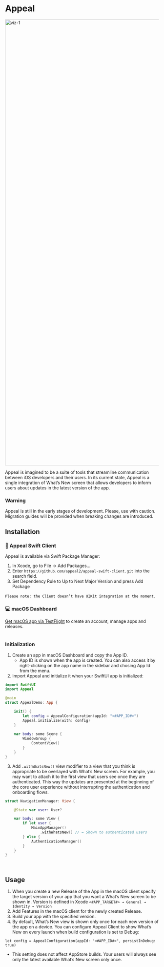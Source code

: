 # Appeal

<img width="1461" alt="viz-1" src="https://github.com/appeal2/appeal-swift-client/assets/31099945/1ec8b467-56aa-4e1d-b8c0-58b47dea9040">

Appeal is imagined to be a suite of tools that streamline communication between iOS developers and their users. In its current state, Appeal is a single integration of What’s New screen that allows developers to inform users about updates in the latest version of the app.

### Warning

Appeal is still in the early stages of development. Please, use with caution. Migration guides will be provided when breaking changes are introduced.
 ‏‏‎ ‎
  ‏‏‎ ‎
## Installation

### 📱 Appeal Swift Client

Appeal is available via Swift Package Manager:
1. In Xcode, go to File → Add Packages...
2. Enter `https://github.com/appeal2/appeal-swift-client.git` into the search field.
3. Set Dependency Rule to Up to Next Major Version and press Add Package

`Please note: the Client doesn’t have UIKit integration at the moment.`
 ‏‏‎ ‎
  ‏‏‎ ‎
### 💻 macOS Dashboard

[Get macOS app via TestFlight](https://apps.apple.com/us/app/...) to create an account, manage apps and releases.\
 ‏‏‎ ‎
  ‏‏‎ ‎
### Initialization

1. Create an app in macOS Dashboard and copy the App ID.
   - App ID is shown when the app is created. You can also access it by right-clicking on the app name in the sidebar and chosing App Id from the menu. 
2. Import Appeal and initialize it when your SwiftUI app is initialized:

```swift
import SwiftUI
import Appeal

@main
struct AppealDemo: App {

    init() {
        let config = AppealConfiguration(appId: "<#APP_ID#>")
        Appeal.initialize(with: config)
    }
    
    var body: some Scene {
        WindowGroup {
            ContentView()
        }
    }
}
```

3. Add `.withWhatsNew()` view modifier to a view that you think is appropriate to be overlayed with What’s New screen. For example, you may want to attach it to the first view that users see once they are authenticated. This way the updates are presented at the beginning of the core user experience without interrupting the authentication and onboarding flows. 

```swift
struct NavigationManager: View {

    @State var user: User?

    var body: some View {
        if let user {
            MainAppManager()
                .withWhatsNew() // ← Shown to authenticated users
        } else {
            AuthenticationManager()
        }
    }
}
``` 
 ‏‏‎ ‎
 ‏‏‎ ‎
## Usage

1. When you create a new Release of the App in the macOS client specify the target version of your app that you want a What’s New screen to be shown in. Version is defined in Xcode `<#APP_TARGET#> → General → Identity → Version` 
2. Add Features in the macOS client for the newly created Release.
3. Build your app with the specified version.
4. By default, What’s New view is shown only once for each new version of the app on a device. You can configure Appeal Client to show What’s New on every launch when build configuration is set to Debug:
```
let config = AppealConfiguration(appId: "<#APP_ID#>", persistInDebug: true)
```
   - This setting does not affect AppStore builds. Your users will always see only the latest available What’s New screen only once.
